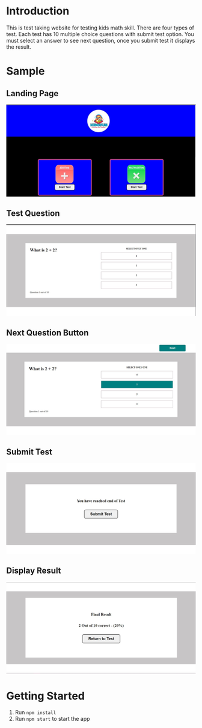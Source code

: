 # Introduction

This is test taking website for testing kids math skill. There are four types of test. Each test has 10 multiple choice questions with submit test option. You must select an answer to see next question, once you submit test it displays the result.

# Sample

## Landing Page

![image](https://raw.githubusercontent.com/HumeraManjra/TestTakingApp/main/demo/Landing%20Page.JPG)

## Test Question

![image](https://raw.githubusercontent.com/HumeraManjra/TestTakingApp/main/demo/testScreenshot.JPG)

## Next Question Button

![image](https://raw.githubusercontent.com/HumeraManjra/TestTakingApp/main/demo/testNextQuestion.JPG)

## Submit Test

![image](https://raw.githubusercontent.com/HumeraManjra/TestTakingApp/main/demo/submitTest.JPG)

## Display Result

![image](https://raw.githubusercontent.com/HumeraManjra/TestTakingApp/main/demo/Result.JPG)

# Getting Started

1. Run `npm install`
2. Run `npm start` to start the app
